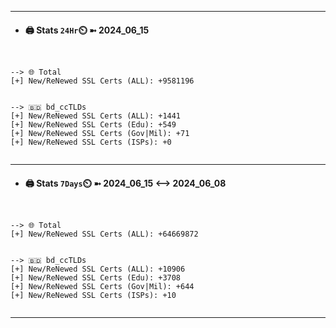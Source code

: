

---
- #### 🖨️ **Stats** `24Hr`⏲️ ➼ 2024_06_15
```console


--> 🌐 Total
[+] New/ReNewed SSL Certs (ALL): +9581196


--> 🇧🇩 bd_ccTLDs
[+] New/ReNewed SSL Certs (ALL): +1441
[+] New/ReNewed SSL Certs (Edu): +549
[+] New/ReNewed SSL Certs (Gov|Mil): +71
[+] New/ReNewed SSL Certs (ISPs): +0


```

---
- #### 🖨️ **Stats** `7Days`⏲️ ➼ 2024_06_15 <--> 2024_06_08
```console


--> 🌐 Total
[+] New/ReNewed SSL Certs (ALL): +64669872


--> 🇧🇩 bd_ccTLDs
[+] New/ReNewed SSL Certs (ALL): +10906
[+] New/ReNewed SSL Certs (Edu): +3708
[+] New/ReNewed SSL Certs (Gov|Mil): +644
[+] New/ReNewed SSL Certs (ISPs): +10


```

---

